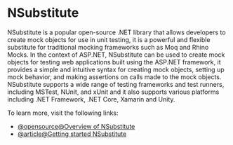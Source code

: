 # NSubstitute

NSubstitute is a popular open-source .NET library that allows developers to create mock objects for use in unit testing, it is a powerful and flexible substitute for traditional mocking frameworks such as Moq and Rhino Mocks. In the context of ASP.NET, NSubstitute can be used to create mock objects for testing web applications built using the ASP.NET framework, it provides a simple and intuitive syntax for creating mock objects, setting up mock behavior, and making assertions on calls made to the mock objects. NSubstitute supports a wide range of testing frameworks and test runners, including MSTest, NUnit, and xUnit and it also supports various platforms including .NET Framework, .NET Core, Xamarin and Unity.

To learn more, visit the following links:

- [@opensource@Overview of NSubstitute](https://github.com/nsubstitute/NSubstitute)
- [@article@Getting started NSubstitute](https://nsubstitute.github.io/help/getting-started/)
